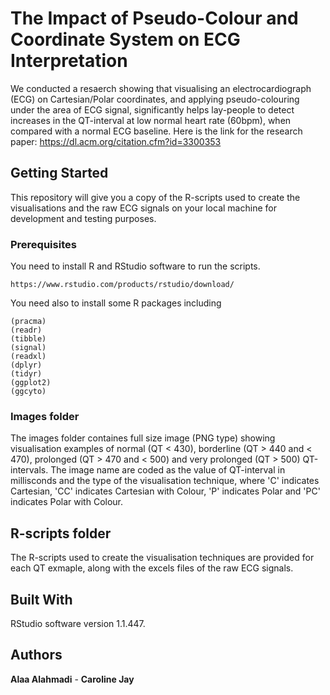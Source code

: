 # The Impact of Pseudo-Colour and Coordinate System on ECG Interpretation

We conducted a resaerch showing that visualising an electrocardiograph (ECG) on Cartesian/Polar coordinates, and applying pseudo-colouring under the area of ECG signal, significantly helps lay-people to detect increases in the QT-interval at low normal heart rate (60bpm), when compared with a normal ECG baseline. Here is the link for the research paper: https://dl.acm.org/citation.cfm?id=3300353

## Getting Started

This repository will give you a copy of the R-scripts used to create the visualisations and the raw ECG signals on your local machine for development and testing purposes. 

### Prerequisites

You need to install R and RStudio software to run the scripts.

```
https://www.rstudio.com/products/rstudio/download/
```

You need also to install some R packages including  

```
(pracma)
(readr)
(tibble)
(signal)
(readxl)
(dplyr)
(tidyr)
(ggplot2)
(ggcyto)
```

### Images folder

The images folder containes full size image (PNG type) showing visualisation examples of normal
(QT < 430), borderline (QT > 440 and < 470), prolonged (QT > 470 and < 500) and very prolonged (QT > 500) QT-intervals. 
The image name are coded as the value of QT-interval in millisconds and the type of the visualisation technique, where 'C' indicates Cartesian, 'CC' indicates Cartesian with Colour, 'P' indicates Polar and 'PC' indicates Polar with Colour.

## R-scripts folder

The R-scripts used to create the visualisation techniques are provided for each QT exmaple, along with the excels files of the raw ECG signals. 

## Built With
RStudio software version 1.1.447.

## Authors

**Alaa Alahmadi** - **Caroline Jay** 




